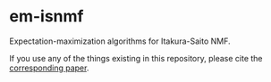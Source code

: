 # em-isnmf
Expectation-maximization algorithms for Itakura-Saito NMF.

If you use any of the things existing in this repository, please cite the [corresponding paper](https://hal.archives-ouvertes.fr/hal-01632082).
